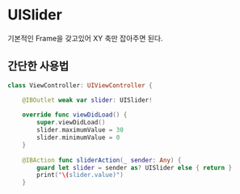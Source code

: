 # UISlider


기본적인 Frame을 갖고있어 XY 축만 잡아주면 된다.  

## 간단한 사용법


```swift
class ViewController: UIViewController {

    @IBOutlet weak var slider: UISlider!
    
    override func viewDidLoad() {
        super.viewDidLoad()
        slider.maximumValue = 30
        slider.minimumValue = 0
    }
     
    @IBAction func sliderAction(_ sender: Any) {
        guard let slider = sender as? UISlider else { return }
        print("\(slider.value)")
    }
```
